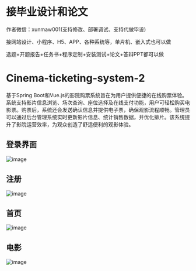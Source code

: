 # 接毕业设计和论文
作者微信：xunmaw001(支持修改、部署调试、支持代做毕设)

接网站设计、小程序、H5、APP、各种系统等，单片机、嵌入式也可以做

选题+开题报告+任务书+程序定制+安装测试+论文+答辩PPT都可以做
# Cinema-ticketing-system-2
基于Spring Boot和Vue.js的影院购票系统旨在为用户提供便捷的在线购票体验。系统支持影片信息浏览、场次查询、座位选择及在线支付功能，用户可轻松购买电影票。购票后，系统还会发送确认信息并提供电子票，确保观影流程顺畅。管理员可以通过后台管理系统实时更新影片信息、统计销售数据，并优化排片。该系统提升了影院运营效率，为观众创造了舒适便利的观影体验。
## 登录界面
![image](https://github.com/user-attachments/assets/ecccd8b2-d88f-4d3a-a5f3-8ea5329770da)
## 注册
![image](https://github.com/user-attachments/assets/0544e18f-c2c1-4db3-bf48-70721114a06d)
## 首页
![image](https://github.com/user-attachments/assets/bcbfb259-a4fd-4296-b4af-07e400fa2df6)
## 电影
![image](https://github.com/user-attachments/assets/937231e2-5199-4545-adfe-f1af6607b547)
